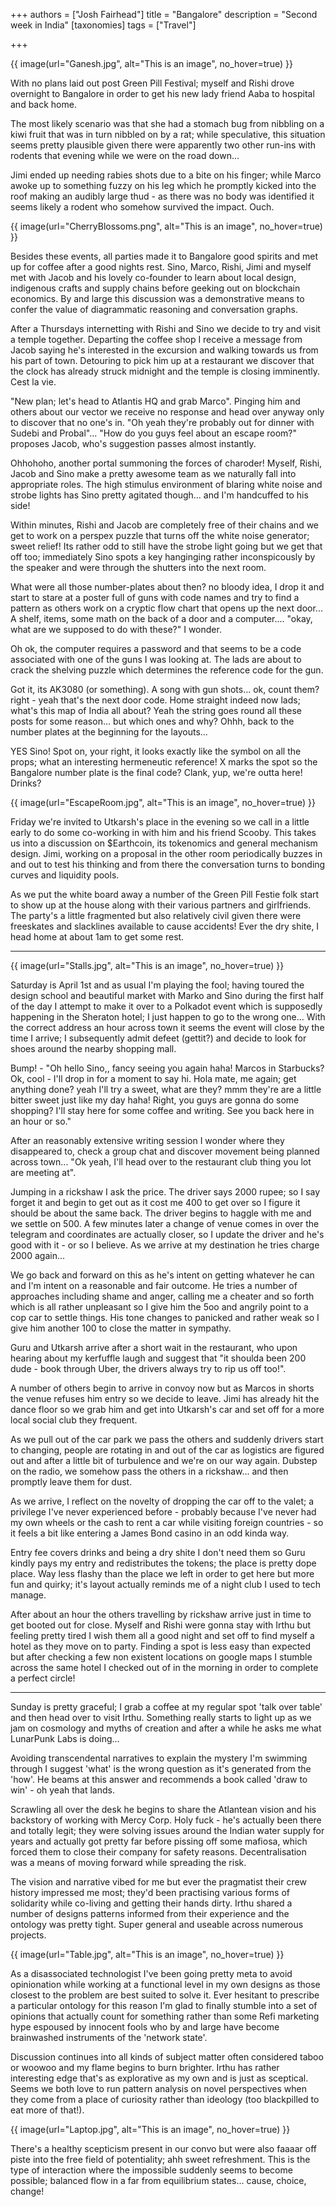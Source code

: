 +++
authors = ["Josh Fairhead"]
title = "Bangalore"
description = "Second week in India"
[taxonomies]
tags = ["Travel"]

+++

{{ image(url="Ganesh.jpg", alt="This is an image", no_hover=true) }}

With no plans laid out post Green Pill Festival; myself and Rishi drove overnight to Bangalore in order to get his new lady friend Aaba to hospital and back home.

The most likely scenario was that she had a stomach bug from nibbling on a kiwi fruit that was in turn nibbled on by a rat; while speculative, this situation seems pretty plausible given there were apparently two other run-ins with rodents that evening while we were on the road down...

Jimi ended up needing rabies shots due to a bite on his finger; while Marco awoke up to something fuzzy on his leg which he promptly kicked into the roof making an audibly large thud - as there was no body was identified it seems likely a rodent who somehow survived the impact. Ouch.

{{ image(url="CherryBlossoms.png", alt="This is an image", no_hover=true) }}

Besides these events, all parties made it to Bangalore good spirits and met up for coffee after a good nights rest. Sino, Marco, Rishi, Jimi and myself met with Jacob and his lovely co-founder to learn about local design, indigenous crafts and supply chains before geeking out on blockchain economics. By and large this discussion was a demonstrative means to confer the value of diagrammatic reasoning and conversation graphs.

After a Thursdays internetting with Rishi and Sino we decide to try and visit a temple together. Departing the coffee shop I receive a message from Jacob saying he's interested in the excursion and walking towards us from his part of town. Detouring to pick him up at a restaurant we discover that the clock has already struck midnight and the temple is closing imminently. Cest la vie.

"New plan; let's head to Atlantis HQ and grab Marco". Pinging him and others about our vector we receive no response and head over anyway only to discover that no one's in. "Oh yeah they're probably out for dinner with Sudebi and Probal"... "How do you guys feel about an escape room?" proposes Jacob, who's suggestion passes almost instantly.

Ohhohoho, another portal summoning the forces of charoder! Myself, Rishi, Jacob and Sino make a pretty awesome team as we naturally fall into appropriate roles. The high stimulus environment of blaring white noise and strobe lights has Sino pretty agitated though... and I'm handcuffed to his side!

Within minutes, Rishi and Jacob are completely free of their chains and we get to work on a perspex puzzle that turns off the white noise generator; sweet relief! Its rather odd to still have the strobe light going but we get that off too; immediately Sino spots a key hanginging rather inconspicously by the speaker and were through the shutters into the next room.

What were all those number-plates about then? no bloody idea, I drop it and start to stare at a poster full of guns with code names and try to find a pattern as others work on a cryptic flow chart that opens up the next door... A shelf, items, some math on the back of a door and a computer.... "okay, what are we supposed to do with these?" I wonder.

Oh ok, the computer requires a password and that seems to be a code associated with one of the guns I was looking at. The lads are about to crack the shelving puzzle which determines the reference code for the gun.

Got it, its AK3080 (or something). A song with gun shots... ok, count them? right - yeah that's the next door code. Home straight indeed now lads; what's this map of India all about? Yeah the string goes round all these posts for some reason... but which ones and why? Ohhh, back to the number plates at the beginning for the layouts...

YES Sino! Spot on, your right, it looks exactly like the symbol on all the props; what an interesting hermeneutic reference! X marks the spot so the Bangalore number plate is the final code? Clank, yup, we're outta here! Drinks?

{{ image(url="EscapeRoom.jpg", alt="This is an image", no_hover=true) }}

Friday we're invited to Utkarsh's place in the evening so we call in a little early to do some co-working in with him and his friend Scooby. This takes us into a discussion on $Earthcoin, its tokenomics and general mechanism design. Jimi, working on a proposal in the other room periodically buzzes in and out to test his thinking and from there the conversation turns to bonding curves and liquidity pools.

As we put the white board away a number of the Green Pill Festie folk start to show up at the house along with their various partners and girlfriends. The party's a little fragmented but also relatively civil given there were freeskates and slacklines available to cause accidents! Ever the dry shite, I head home at about 1am to get some rest.

---

{{ image(url="Stalls.jpg", alt="This is an image", no_hover=true) }}

Saturday is April 1st and as usual I'm playing the fool; having toured the design school and beautiful market with Marko and Sino during the first half of the day I attempt to make it over to a Polkadot event which is supposedly happening in the Sheraton hotel; I just happen to go to the wrong one... With the correct address an hour across town it seems the event will close by the time I arrive; I subsequently admit defeet (gettit?) and decide to look for shoes around the nearby shopping mall.

Bump! - "Oh hello Sino,, fancy seeing you again haha! Marcos in Starbucks? Ok, cool - I'll drop in for a moment to say hi. Hola mate, me again; get anything done? yeah I'll try a sweet, what are they? mmm they're are a little bitter sweet just like my day haha! Right, you guys are gonna do some shopping? I'll stay here for some coffee and writing. See you back here in an hour or so."

After an reasonably extensive writing session I wonder where they disappeared to, check a group chat and discover movement being planned across town... "Ok yeah, I'll head over to the restaurant club thing you lot are meeting at".

Jumping in a rickshaw I ask the price. The driver says 2000 rupee; so I say forget it and begin to get out as it cost me 400 to get over so I figure it should be about the same back. The driver begins to haggle with me and we settle on 500. A few minutes later a change of venue comes in over the telegram and coordinates are actually closer, so I update the driver and he's good with it - or so I believe. As we arrive at my destination he tries charge 2000 again...

We go back and forward on this as he's intent on getting whatever he can and I'm intent on a reasonable and fair outcome. He tries a number of approaches including shame and anger, calling me a cheater and so forth which is all rather unpleasant so I give him the 5oo and angrily point to a cop car to settle things. His tone changes to panicked and rather weak so I give him another 100 to close the matter in sympathy.

Guru and Utkarsh arrive after a short wait in the restaurant, who upon hearing about my kerfuffle laugh and suggest that "it shoulda been 200 dude - book through Uber, the drivers always try to rip us off too!".

A number of others begin to arrive in convoy now but as Marcos in shorts the venue refuses him entry so we decide to leave. Jimi has already hit the dance floor so we grab him and get into Utkarsh's car and set off for a more local social club they frequent.

As we pull out of the car park we pass the others and suddenly drivers start to changing, people are rotating in and out of the car as logistics are figured out and after a little bit of turbulence and we're on our way again. Dubstep on the radio, we somehow pass the others in a rickshaw... and then promptly leave them for dust.

As we arrive, I reflect on the novelty of dropping the car off to the valet; a privilege I've never experienced before - probably because I've never had my own wheels or the cash to rent a car while visiting foreign countries - so it feels a bit like entering a James Bond casino in an odd kinda way.

Entry fee covers drinks and being a dry shite I don't need them so Guru kindly pays my entry and redistributes the tokens; the place is pretty dope place. Way less flashy than the place we left in order to get here but more fun and quirky; it's layout actually reminds me of a night club I used to tech manage.

After about an hour the others travelling by rickshaw arrive just in time to get booted out for close. Myself and Rishi were gonna stay with Irthu but feeling pretty tired I wish them all a good night and set off to find myself a hotel as they move on to party. Finding a spot is less easy than expected but after checking a few non existent locations on google maps I stumble across the same hotel I checked out of in the morning in order to complete a perfect circle!

---

Sunday is pretty graceful; I grab a coffee at my regular spot 'talk over table' and then head over to visit Irthu. Something really starts to light up as we jam on cosmology and myths of creation and after a while he asks me what LunarPunk Labs is doing...

Avoiding transcendental narratives to explain the mystery I'm swimming through I suggest 'what' is the wrong question as it's generated from the 'how'. He beams at this answer and recommends a book called 'draw to win' - oh yeah that lands.

Scrawling all over the desk he begins to share the Atlantean vision and his backstory of working with Mercy Corp. Holy fuck - he's actually been there and totally legit; they were solving issues around the Indian water supply for years and actually got pretty far before pissing off some mafiosa, which forced them to close their company for safety reasons. Decentralisation was a means of moving forward while spreading the risk.

The vision and narrative vibed for me but ever the pragmatist their crew history impressed me most; they'd been practising various forms of solidarity while co-living and getting their hands dirty. Irthu shared a number of designs patterns informed from their experience and the ontology was pretty tight. Super general and useable across numerous projects.

{{ image(url="Table.jpg", alt="This is an image", no_hover=true) }}

As a disassociated technologist I've been going pretty meta to avoid opinionation while working at a functional level in my own designs as those closest to the problem are best suited to solve it. Ever hesitant to prescribe a particular ontology for this reason I'm glad to finally stumble into a set of opinions that actually count for something rather than some Refi marketing hype espoused by innocent fools who by and large have become brainwashed instruments of the 'network state'.

Discussion continues into all kinds of subject matter often considered taboo or woowoo and my flame begins to burn brighter. Irthu has rather interesting edge that's as explorative as my own and is just as sceptical. Seems we both love to run pattern analysis on novel perspectives when they come from a place of curiosity rather than ideology (too blackpilled to eat more of that!).

{{ image(url="Laptop.jpg", alt="This is an image", no_hover=true) }}

There's a healthy scepticism present in our convo but were also faaaar off piste into the free field of potentiality; ahh sweet refreshment. This is the type of interaction where the impossible suddenly seems to become possible; balanced flow in a far from equilibrium states... cause, choice, change!
